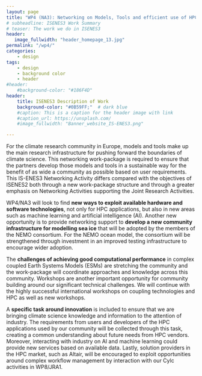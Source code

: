 ```yaml
---
layout: page
title: "WP4 (NA3): Networking on Models, Tools and efficient use of HPC"
# subheadline: ISENES3 Work Summary
# teaser: The work we do in ISENES3
header:
   image_fullwidth: "header_homepage_13.jpg"
permalink: "/wp4/"
categories:
    - design
tags:
    - design
    - background color
    - header
#header:
    #background-color: "#186F4D"
header:
    title: ISENES3 Description of Work
    background-color: "#0B59FF;"  # dark blue
    #caption: This is a caption for the header image with link
    #caption_url: https://unsplash.com/
    #image_fullwidth: "Banner_website_IS-ENES3.png"

---
```

For the climate research community in Europe, models and tools make up the main research infrastructure for pushing forward the boundaries of climate science. This networking work-package is required to ensure that the partners develop those models and tools in a sustainable way for the benefit of as wide a community as possible based on user requirements. This IS-ENES3 Networking Activity differs compared with the objectives of ISENES2 both through a new work-package structure and through a greater emphasis on Networking Activities supporting the Joint Research Activities.

WP4/NA3 will look to find **new ways to exploit available hardware and software technologies**, not only for HPC applications, but also in new areas such as machine learning and artificial intelligence (AI). Another new opportunity is to provide networking support to **develop a new community infrastructure for modelling sea ice** that will be adopted by the members of the NEMO consortium. For the NEMO ocean model, the consortium will be strengthened through investment in an improved testing infrastructure to encourage wider adoption.

The **challenges of achieving good computational performance** in complex coupled Earth Systems Models (ESMs) are stretching the community and the work-package will coordinate approaches and knowledge across this community. Workshops are another important opportunity for community building around our significant technical challenges. We will continue with the highly successful international workshops on coupling technologies and HPC as well as new workshops.

A **specific task around innovation** is included to ensure that we are bringing climate science knowledge and information to the attention of industry. The requirements from users and developers of the HPC applications used by our community will be collected through this task, creating a common understanding about future needs from HPC vendors. Moreover, interacting with industry on AI and machine learning could provide new services based on available data. Lastly, solution providers in the HPC market, such as Altair, will be encouraged to exploit opportunities around complex workflow management by interaction with our Cylc activities in WP8/JRA1.
